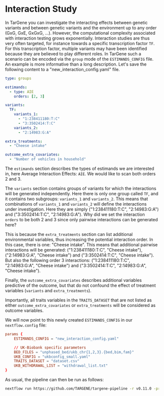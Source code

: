 # Interaction Study

In TarGene you can investigate the interacting effects between genetic variants and between genetic variants and the environment up to any order (GxG, GxE, GxGxG, ...). However, the computational complexity associated with interaction testing grows exponentially. Interaction studies are thus very often targeted, for instance towards a specific transcription factor `TF`. For this transcription factor, multiple variants may have been identified because they are believed to play different roles. In TarGene such a scenario can be encoded via the `group` mode of the `ESTIMANDS_CONFIG` file. An example is more informative than a long description. Let's save the following content to a "new_interaction_config.yaml" file.

```yaml
type: groups

estimands:
  - type: AIE
    orders: [2, 3]

variants:
  TF:
    variants_1:
      - "1:238411180:T:C"
      - "3:3502414:T:C"
    variants_2:
      - "2:14983:G:A"

extra_treatments:
  - "Cheese intake"

outcome_extra_covariates:
  - "Number of vehicles in household"
```

The `estimands` section describes the types of estimands we are interested in, here Average Interaction Effects: `AIE`. We would like to scan both orders 2 and 3.

The `variants` section contains groups of variants for which the interactions will be generated independently. Here there is only one group called `TF`, and it contains two subgroups: `variants_1` and `variants_2`. This means that combinations of `variants_1` and `variants_2` will define the interactions under investigation. Here they are simply ("1:238411180:T:C", "2:14983:G:A") and ("3:3502414:T:C", "2:14983:G:A"). Why did we set the interaction `orders` to be both 2 and 3 since only pairwise interactions can be generated here?

This is because the `extra_treatments` section can list additional environmental variables, thus increasing the potential interaction order. In this case, there is one: "Cheese intake". This means that additional pairwise interactions will be generated: ("1:238411180:T:C", "Cheese intake"), ("2:14983:G:A", "Cheese intake") and ("3:3502414:T:C", "Cheese intake"). But also the following order 3 interactions: ("1:238411180:T:C", "2:14983:G:A", "Cheese intake") and ("3:3502414:T:C", "2:14983:G:A", "Cheese intake").

Finally, the `outcome_extra_covariates` describes additional variables predictive of the outcome, but that do not confound the effect of treatment variables (`variants` and `extra_treatments`).

Importantly, all traits variables in the `TRAITS_DATASET` that are not listed as either `outcome_extra_covariates` or `extra_treatments` will be considered as outcome variables.

We will now point to this newly created `ESTIMANDS_CONFIG` in our `nextflow.config` file:

```conf
params {
    ESTIMANDS_CONFIG = "new_interaction_config.yaml"

    // UK-Biobank specific parameters
    BED_FILES = "unphased_bed/ukb_chr{1,2,3}.{bed,bim,fam}"
    UKB_CONFIG = "ukbconfig_small.yaml"
    TRAITS_DATASET = "dataset.csv"
    UKB_WITHDRAWAL_LIST = "withdrawal_list.txt"
}
```

As usual, the pipeline can then be run as follows:

```bash
nextflow run https://github.com/TARGENE/targene-pipeline -r v0.11.0 -profile local
```

